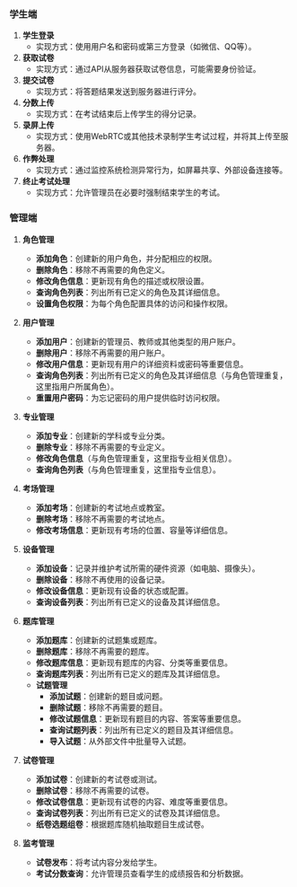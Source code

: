 ### 学生端

1. **学生登录**
    - 实现方式：使用用户名和密码或第三方登录（如微信、QQ等）。
2. **获取试卷**
    - 实现方式：通过API从服务器获取试卷信息，可能需要身份验证。
3. **提交试卷**
    - 实现方式：将答题结果发送到服务器进行评分。
4. **分数上传**
    - 实现方式：在考试结束后上传学生的得分记录。
5. **录屏上传**
    - 实现方式：使用WebRTC或其他技术录制学生考试过程，并将其上传至服务器。
6. **作弊处理**
    - 实现方式：通过监控系统检测异常行为，如屏幕共享、外部设备连接等。
7. **终止考试处理**
    - 实现方式：允许管理员在必要时强制结束学生的考试。

### 管理端

1. **角色管理**
    
    - **添加角色**：创建新的用户角色，并分配相应的权限。
    - **删除角色**：移除不再需要的角色定义。
    - **修改角色信息**：更新现有角色的描述或权限设置。
    - **查询角色列表**：列出所有已定义的角色及其详细信息。
    - **设置角色权限**：为每个角色配置具体的访问和操作权限。
2. **用户管理**
    
    - **添加用户**：创建新的管理员、教师或其他类型的用户账户。
    - **删除用户**：移除不再需要的用户账户。
    - **修改用户信息**：更新现有用户的详细资料或密码等重要信息。
    - **查询角色列表**：列出所有已定义的角色及其详细信息（与角色管理重复，这里指用户所属角色）。
    - **重置用户密码**：为忘记密码的用户提供临时访问权限。
3. **专业管理**
    
    - **添加专业**：创建新的学科或专业分类。
    - **删除专业**：移除不再需要的专业定义。
    - **修改角色信息**（与角色管理重复，这里指专业相关信息）。
    - **查询角色列表**（与角色管理重复，这里指专业信息）。
4. **考场管理**
    
    - **添加考场**：创建新的考试地点或教室。
    - **删除考场**：移除不再需要的考试地点。
    - **修改考场信息**：更新现有考场的位置、容量等详细信息。
5. **设备管理**
    
    - **添加设备**：记录并维护考试所需的硬件资源（如电脑、摄像头）。
    - **删除设备**：移除不再使用的设备记录。
    - **修改设备信息**：更新现有设备的状态或配置。
    - **查询设备列表**：列出所有已定义的设备及其详细信息。
6. **题库管理**
    
    - **添加题库**：创建新的试题集或题库。
    - **删除题库**：移除不再需要的题库。
    - **修改题库信息**：更新现有题库的内容、分类等重要信息。
    - **查询题库列表**：列出所有已定义的题库及其详细信息。
    - **试题管理**
        - **添加试题**：创建新的题目或问题。
        - **删除试题**：移除不再需要的题目。
        - **修改试题信息**：更新现有题目的内容、答案等重要信息。
        - **查询试题列表**：列出所有已定义的题目及其详细信息。
        - **导入试题**：从外部文件中批量导入试题。
7. **试卷管理**
    
    - **添加试卷**：创建新的考试卷或测试。
    - **删除试卷**：移除不再需要的试卷。
    - **修改试卷信息**：更新现有试卷的内容、难度等重要信息。
    - **查询试卷列表**：列出所有已定义的试卷及其详细信息。
    - **纸卷选题组卷**：根据题库随机抽取题目生成试卷。
8. **监考管理**
    
    - **试卷发布**：将考试内容分发给学生。
    - **考试分数查询**：允许管理员查看学生的成绩报告和分析数据。